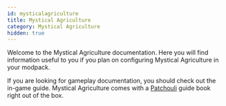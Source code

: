 ```yaml
---
id: mysticalagriculture
title: Mystical Agriculture
category: Mystical Agriculture
hidden: true
---
```


Welcome to the Mystical Agriculture documentation. Here you will find information useful to you if you plan on configuring Mystical Agriculture in your modpack.

If you are looking for gameplay documentation, you should check out the in-game guide. Mystical Agriculture comes with a [Patchouli](https://www.curseforge.com/minecraft/mc-mods/patchouli) guide book right out of the box.

<docs-section-list mod="mysticalagriculture"></docs-section-list>
